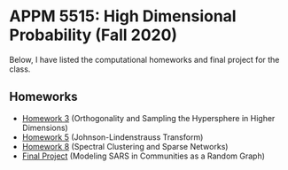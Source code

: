 # APPM 5515: High Dimensional Probability (Fall 2020)
Below, I have listed the computational homeworks and final project for the class.
## Homeworks
* [Homework 3](Homework%203/homework3.pdf) (Orthogonality and Sampling the Hypersphere in Higher Dimensions)
* [Homework 5](Homework&#325/homework5.pdf) (Johnson-Lindenstrauss Transform)
* [Homework 8](Homework%208/homework7.pdf) (Spectral Clustering and Sparse Networks)
* [Final Project](Final%20Project/APPM_5515_Project.pdf) (Modeling SARS in Communities as a Random Graph)